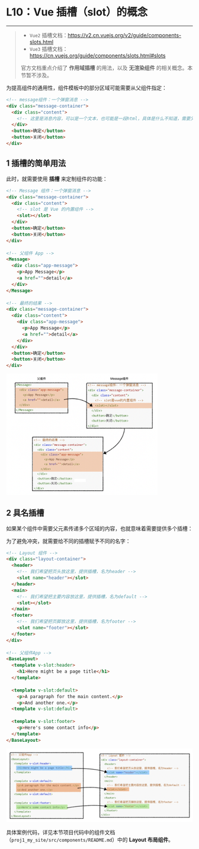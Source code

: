 # L10：Vue 插槽（slot）的概念

---

> - `Vue2` 插槽文档：https://v2.cn.vuejs.org/v2/guide/components-slots.html
> - `Vue3` 插槽文档：https://cn.vuejs.org/guide/components/slots.html#slots
>
> 官方文档重点介绍了 **作用域插槽** 的用法，以及 **无渲染组件** 的相关概念。本节暂不涉及。

为提高组件的通用性，组件模板中的部分区域可能需要从父组件指定：

```html
<!-- message组件：一个弹窗消息 -->
<div class="message-container">
  <div class="content">
    <!-- 这里是消息内容，可以是一个文本，也可能是一段html，具体是什么不知道，需要父组件指定 -->
  </div>
  <button>确定</button>
  <button>关闭</button>
</div>
```



## 1 插槽的简单用法

此时，就需要使用 **插槽** 来定制组件的功能：

```html
<!-- Message 组件：一个弹窗消息 -->
<div class="message-container">
  <div class="content">
    <!-- slot 是 Vue 的内置组件 -->
    <slot></slot>
  </div>
  <button>确定</button>
  <button>关闭</button>
</div>

<!-- 父组件 App -->
<Message>
  <div class="app-message">
    <p>App Message</p>
    <a href="">detail</a>
  </div>
</Message>

<!-- 最终的结果 -->
<div class="message-container">
  <div class="content">
    <div class="app-message">
      <p>App Message</p>
      <a href="">detail</a>
    </div>
  </div>
  <button>确定</button>
  <button>关闭</button>
</div>
```

<img src="../assets/10.1.png" alt="image-20201202152326210" style="zoom:40%;" />



## 2 具名插槽

如果某个组件中需要父元素传递多个区域的内容，也就意味着需要提供多个插槽：

为了避免冲突，就需要给不同的插槽赋予不同的名字：

```html
<!-- Layout 组件 -->
<div class="layout-container">
  <header>
    <!-- 我们希望把页头放这里，提供插槽，名为header -->
    <slot name="header"></slot>
  </header>
  <main>
    <!-- 我们希望把主要内容放这里，提供插槽，名为default -->
    <slot></slot>
  </main>
  <footer>
    <!-- 我们希望把页脚放这里，提供插槽，名为footer -->
    <slot name="footer"></slot>
  </footer>
</div>

<!-- 父组件App -->
<BaseLayout>
  <template v-slot:header>
    <h1>Here might be a page title</h1>
  </template>

  <template v-slot:default>
    <p>A paragraph for the main content.</p>
    <p>And another one.</p>
  <template v-slot:default>
    
  <template v-slot:footer>
    <p>Here's some contact info</p>
  </template>
</BaseLayout>
```

<img src="../assets/10.2.png" alt="image-20201202153229391" style="zoom:50%;" />

具体案例代码，详见本节项目代码中的组件文档（`proj1_my_site/src/components/README.md`）中的 **Layout 布局组件**。
